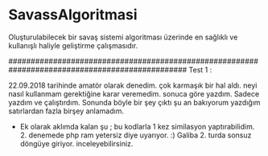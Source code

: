 # SavassAlgoritmasi
Oluşturulabilecek bir savaş sistemi algoritması üzerinde en sağlıklı ve kullanışlı haliyle geliştirme çalışmasıdır.

################################################################################################
Test 1 :

22.09.2018 tarihinde amatör olarak denedim. çok karmaşık bir hal aldı. neyi nasıl kullanmam gerektiğine karar veremedim. sonuca göre yazdım. 
Sadece yazdım ve çalıştırdım. Sonunda böyle bir şey çıktı şu an bakıyorum yazdığım satırlardan fazla birşey anlamadım.

- Ek olarak aklımda kalan şu ; bu kodlarla 1 kez similasyon yaptırabilidim. 2. denemede php ram yetersiz diye uyarıyor. :) Galiba 2. turda sonsuz döngüye giriyor. inceleyebilirsiniz.
